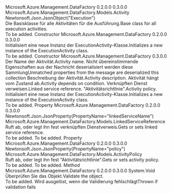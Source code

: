 <Type Name="ExecutionActivity" FullName="Microsoft.Azure.Management.DataFactory.Models.ExecutionActivity">
  <TypeSignature Language="C#" Value="public class ExecutionActivity : Microsoft.Azure.Management.DataFactory.Models.Activity" />
  <TypeSignature Language="ILAsm" Value=".class public auto ansi beforefieldinit ExecutionActivity extends Microsoft.Azure.Management.DataFactory.Models.Activity" />
  <TypeSignature Language="DocId" Value="T:Microsoft.Azure.Management.DataFactory.Models.ExecutionActivity" />
  <TypeSignature Language="VB.NET" Value="Public Class ExecutionActivity&#xA;Inherits Activity" />
  <TypeSignature Language="F#" Value="type ExecutionActivity = class&#xA;    inherit Activity" />
  <AssemblyInfo>
    <AssemblyName>Microsoft.Azure.Management.DataFactory</AssemblyName>
    <AssemblyVersion>0.2.0.0</AssemblyVersion>
    <AssemblyVersion>0.3.0.0</AssemblyVersion>
  </AssemblyInfo>
  <Base>
    <BaseTypeName>Microsoft.Azure.Management.DataFactory.Models.Activity</BaseTypeName>
  </Base>
  <Interfaces />
  <Attributes>
    <Attribute>
      <AttributeName>Newtonsoft.Json.JsonObject("Execution")</AttributeName>
    </Attribute>
  </Attributes>
  <Docs>
    <summary>
            <span data-ttu-id="bb40f-101">Die Basisklasse für alle Aktivitäten für die Ausführung.</span><span class="sxs-lookup"><span data-stu-id="bb40f-101">Base class for all execution activities.</span></span>
            </summary>
    <remarks>To be added.</remarks>
  </Docs>
  <Members>
    <Member MemberName=".ctor">
      <MemberSignature Language="C#" Value="public ExecutionActivity ();" />
      <MemberSignature Language="ILAsm" Value=".method public hidebysig specialname rtspecialname instance void .ctor() cil managed" />
      <MemberSignature Language="DocId" Value="M:Microsoft.Azure.Management.DataFactory.Models.ExecutionActivity.#ctor" />
      <MemberSignature Language="VB.NET" Value="Public Sub New ()" />
      <MemberType>Constructor</MemberType>
      <AssemblyInfo>
        <AssemblyName>Microsoft.Azure.Management.DataFactory</AssemblyName>
        <AssemblyVersion>0.2.0.0</AssemblyVersion>
        <AssemblyVersion>0.3.0.0</AssemblyVersion>
      </AssemblyInfo>
      <Parameters />
      <Docs>
        <summary>
            <span data-ttu-id="bb40f-102">Initialisiert eine neue Instanz der ExecutionActivity-Klasse.</span><span class="sxs-lookup"><span data-stu-id="bb40f-102">Initializes a new instance of the ExecutionActivity class.</span></span>
            </summary>
        <remarks>To be added.</remarks>
      </Docs>
    </Member>
    <Member MemberName=".ctor">
      <MemberSignature Language="C#" Value="public ExecutionActivity (string name, System.Collections.Generic.IDictionary&lt;string,object&gt; additionalProperties = null, string description = null, System.Collections.Generic.IList&lt;Microsoft.Azure.Management.DataFactory.Models.ActivityDependency&gt; dependsOn = null, Microsoft.Azure.Management.DataFactory.Models.LinkedServiceReference linkedServiceName = null, Microsoft.Azure.Management.DataFactory.Models.ActivityPolicy policy = null);" />
      <MemberSignature Language="ILAsm" Value=".method public hidebysig specialname rtspecialname instance void .ctor(string name, class System.Collections.Generic.IDictionary`2&lt;string, object&gt; additionalProperties, string description, class System.Collections.Generic.IList`1&lt;class Microsoft.Azure.Management.DataFactory.Models.ActivityDependency&gt; dependsOn, class Microsoft.Azure.Management.DataFactory.Models.LinkedServiceReference linkedServiceName, class Microsoft.Azure.Management.DataFactory.Models.ActivityPolicy policy) cil managed" />
      <MemberSignature Language="DocId" Value="M:Microsoft.Azure.Management.DataFactory.Models.ExecutionActivity.#ctor(System.String,System.Collections.Generic.IDictionary{System.String,System.Object},System.String,System.Collections.Generic.IList{Microsoft.Azure.Management.DataFactory.Models.ActivityDependency},Microsoft.Azure.Management.DataFactory.Models.LinkedServiceReference,Microsoft.Azure.Management.DataFactory.Models.ActivityPolicy)" />
      <MemberSignature Language="VB.NET" Value="Public Sub New (name As String, Optional additionalProperties As IDictionary(Of String, Object) = null, Optional description As String = null, Optional dependsOn As IList(Of ActivityDependency) = null, Optional linkedServiceName As LinkedServiceReference = null, Optional policy As ActivityPolicy = null)" />
      <MemberSignature Language="F#" Value="new Microsoft.Azure.Management.DataFactory.Models.ExecutionActivity : string * System.Collections.Generic.IDictionary&lt;string, obj&gt; * string * System.Collections.Generic.IList&lt;Microsoft.Azure.Management.DataFactory.Models.ActivityDependency&gt; * Microsoft.Azure.Management.DataFactory.Models.LinkedServiceReference * Microsoft.Azure.Management.DataFactory.Models.ActivityPolicy -&gt; Microsoft.Azure.Management.DataFactory.Models.ExecutionActivity" Usage="new Microsoft.Azure.Management.DataFactory.Models.ExecutionActivity (name, additionalProperties, description, dependsOn, linkedServiceName, policy)" />
      <MemberType>Constructor</MemberType>
      <AssemblyInfo>
        <AssemblyName>Microsoft.Azure.Management.DataFactory</AssemblyName>
        <AssemblyVersion>0.3.0.0</AssemblyVersion>
      </AssemblyInfo>
      <Parameters>
        <Parameter Name="name" Type="System.String" />
        <Parameter Name="additionalProperties" Type="System.Collections.Generic.IDictionary&lt;System.String,System.Object&gt;" />
        <Parameter Name="description" Type="System.String" />
        <Parameter Name="dependsOn" Type="System.Collections.Generic.IList&lt;Microsoft.Azure.Management.DataFactory.Models.ActivityDependency&gt;" />
        <Parameter Name="linkedServiceName" Type="Microsoft.Azure.Management.DataFactory.Models.LinkedServiceReference" />
        <Parameter Name="policy" Type="Microsoft.Azure.Management.DataFactory.Models.ActivityPolicy" />
      </Parameters>
      <Docs>
        <param name="name"><span data-ttu-id="bb40f-103">Der Name der Aktivität.</span><span class="sxs-lookup"><span data-stu-id="bb40f-103">Activity name.</span></span></param>
        <param name="additionalProperties"><span data-ttu-id="bb40f-104">Nicht übereinstimmende Eigenschaften aus der Nachricht deserialisiert werden diese Sammlung</span><span class="sxs-lookup"><span data-stu-id="bb40f-104">Unmatched properties from the message are deserialized this collection</span></span></param>
        <param name="description"><span data-ttu-id="bb40f-105">Beschreibung der Aktivität.</span><span class="sxs-lookup"><span data-stu-id="bb40f-105">Activity description.</span></span></param>
        <param name="dependsOn"><span data-ttu-id="bb40f-106">Aktivität hängt vom Zustand ab.</span><span class="sxs-lookup"><span data-stu-id="bb40f-106">Activity depends on condition.</span></span></param>
        <param name="linkedServiceName"><span data-ttu-id="bb40f-107">Verknüpften Dienst verweisen.</span><span class="sxs-lookup"><span data-stu-id="bb40f-107">Linked service reference.</span></span></param>
        <param name="policy"><span data-ttu-id="bb40f-108">"Aktivitätsrichtlinie".</span><span class="sxs-lookup"><span data-stu-id="bb40f-108">Activity policy.</span></span></param>
        <summary>
            <span data-ttu-id="bb40f-109">Initialisiert eine neue Instanz der ExecutionActivity-Klasse.</span><span class="sxs-lookup"><span data-stu-id="bb40f-109">Initializes a new instance of the ExecutionActivity class.</span></span>
            </summary>
        <remarks>To be added.</remarks>
      </Docs>
    </Member>
    <Member MemberName="LinkedServiceName">
      <MemberSignature Language="C#" Value="public Microsoft.Azure.Management.DataFactory.Models.LinkedServiceReference LinkedServiceName { get; set; }" />
      <MemberSignature Language="ILAsm" Value=".property instance class Microsoft.Azure.Management.DataFactory.Models.LinkedServiceReference LinkedServiceName" />
      <MemberSignature Language="DocId" Value="P:Microsoft.Azure.Management.DataFactory.Models.ExecutionActivity.LinkedServiceName" />
      <MemberSignature Language="VB.NET" Value="Public Property LinkedServiceName As LinkedServiceReference" />
      <MemberSignature Language="F#" Value="member this.LinkedServiceName : Microsoft.Azure.Management.DataFactory.Models.LinkedServiceReference with get, set" Usage="Microsoft.Azure.Management.DataFactory.Models.ExecutionActivity.LinkedServiceName" />
      <MemberType>Property</MemberType>
      <AssemblyInfo>
        <AssemblyName>Microsoft.Azure.Management.DataFactory</AssemblyName>
        <AssemblyVersion>0.2.0.0</AssemblyVersion>
        <AssemblyVersion>0.3.0.0</AssemblyVersion>
      </AssemblyInfo>
      <Attributes>
        <Attribute>
          <AttributeName>Newtonsoft.Json.JsonProperty(PropertyName="linkedServiceName")</AttributeName>
        </Attribute>
      </Attributes>
      <ReturnValue>
        <ReturnType>Microsoft.Azure.Management.DataFactory.Models.LinkedServiceReference</ReturnType>
      </ReturnValue>
      <Docs>
        <summary>
            <span data-ttu-id="bb40f-110">Ruft ab, oder legt ihn fest verknüpften Dienstverweis.</span><span class="sxs-lookup"><span data-stu-id="bb40f-110">Gets or sets linked service reference.</span></span>
            </summary>
        <value>To be added.</value>
        <remarks>To be added.</remarks>
      </Docs>
    </Member>
    <Member MemberName="Policy">
      <MemberSignature Language="C#" Value="public Microsoft.Azure.Management.DataFactory.Models.ActivityPolicy Policy { get; set; }" />
      <MemberSignature Language="ILAsm" Value=".property instance class Microsoft.Azure.Management.DataFactory.Models.ActivityPolicy Policy" />
      <MemberSignature Language="DocId" Value="P:Microsoft.Azure.Management.DataFactory.Models.ExecutionActivity.Policy" />
      <MemberSignature Language="VB.NET" Value="Public Property Policy As ActivityPolicy" />
      <MemberSignature Language="F#" Value="member this.Policy : Microsoft.Azure.Management.DataFactory.Models.ActivityPolicy with get, set" Usage="Microsoft.Azure.Management.DataFactory.Models.ExecutionActivity.Policy" />
      <MemberType>Property</MemberType>
      <AssemblyInfo>
        <AssemblyName>Microsoft.Azure.Management.DataFactory</AssemblyName>
        <AssemblyVersion>0.2.0.0</AssemblyVersion>
        <AssemblyVersion>0.3.0.0</AssemblyVersion>
      </AssemblyInfo>
      <Attributes>
        <Attribute>
          <AttributeName>Newtonsoft.Json.JsonProperty(PropertyName="policy")</AttributeName>
        </Attribute>
      </Attributes>
      <ReturnValue>
        <ReturnType>Microsoft.Azure.Management.DataFactory.Models.ActivityPolicy</ReturnType>
      </ReturnValue>
      <Docs>
        <summary>
            <span data-ttu-id="bb40f-111">Ruft ab, oder legt ihn fest "Aktivitätsrichtlinie".</span><span class="sxs-lookup"><span data-stu-id="bb40f-111">Gets or sets activity policy.</span></span>
            </summary>
        <value>To be added.</value>
        <remarks>To be added.</remarks>
      </Docs>
    </Member>
    <Member MemberName="Validate">
      <MemberSignature Language="C#" Value="public override void Validate ();" />
      <MemberSignature Language="ILAsm" Value=".method public hidebysig virtual instance void Validate() cil managed" />
      <MemberSignature Language="DocId" Value="M:Microsoft.Azure.Management.DataFactory.Models.ExecutionActivity.Validate" />
      <MemberSignature Language="VB.NET" Value="Public Overrides Sub Validate ()" />
      <MemberSignature Language="F#" Value="override this.Validate : unit -&gt; unit" Usage="executionActivity.Validate " />
      <MemberType>Method</MemberType>
      <AssemblyInfo>
        <AssemblyName>Microsoft.Azure.Management.DataFactory</AssemblyName>
        <AssemblyVersion>0.2.0.0</AssemblyVersion>
        <AssemblyVersion>0.3.0.0</AssemblyVersion>
      </AssemblyInfo>
      <ReturnValue>
        <ReturnType>System.Void</ReturnType>
      </ReturnValue>
      <Parameters />
      <Docs>
        <summary>
            <span data-ttu-id="bb40f-112">Überprüfen Sie das Objekt.</span><span class="sxs-lookup"><span data-stu-id="bb40f-112">Validate the object.</span></span>
            </summary>
        <remarks>To be added.</remarks>
        <exception cref="T:Microsoft.Rest.ValidationException">
            <span data-ttu-id="bb40f-113">Wird ausgelöst, wenn die Validierung fehlschlägt</span><span class="sxs-lookup"><span data-stu-id="bb40f-113">Thrown if validation fails</span></span>
            </exception>
      </Docs>
    </Member>
  </Members>
</Type>